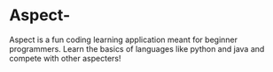 # Aspect-
Aspect is a fun coding learning application meant for beginner programmers. Learn the basics of languages like python and java and compete with other aspecters!
